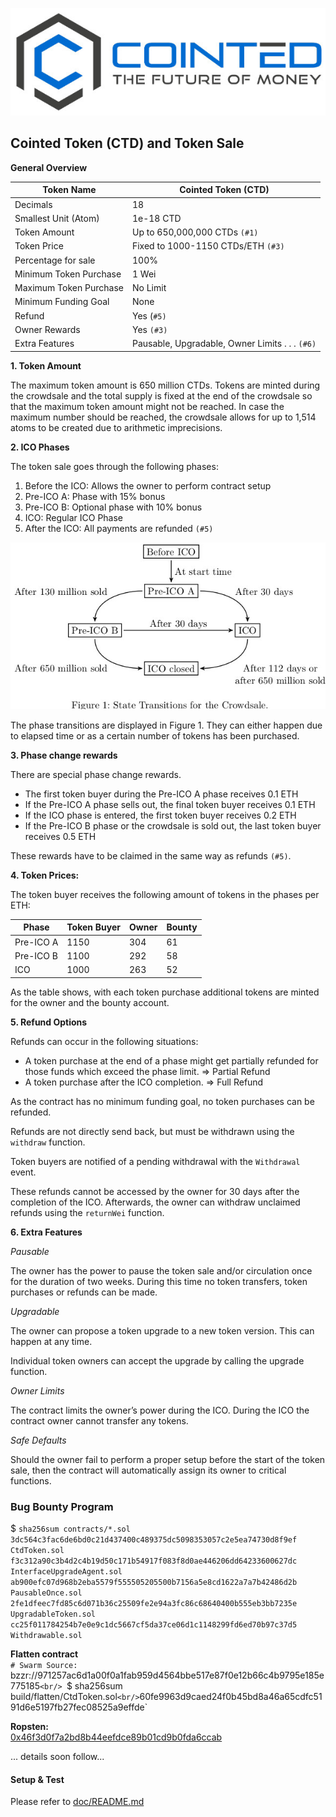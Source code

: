 ![Cointed](doc/cointed.jpg)

## Cointed Token (CTD) and Token Sale

**General Overview**

Token Name|Cointed Token (CTD)
---|---
Decimals|18
Smallest Unit (Atom)|1e-18 CTD
Token Amount|Up to 650,000,000 CTDs `(#1)`
Token Price|Fixed to 1000-1150 CTDs/ETH `(#3)`
Percentage for sale|100%
Minimum Token Purchase|1 Wei
Maximum Token Purchase|No Limit
Minimum Funding Goal|None
Refund|Yes (`#5)`
Owner Rewards|Yes `(#3)`
Extra Features|Pausable, Upgradable, Owner Limits . . . `(#6)`

**1. Token Amount**

The maximum token amount is 650 million CTDs.
Tokens are minted during the crowdsale and the total supply is fixed at the end of the crowdsale so that the maximum token amount might not be reached.
In case the maximum number should be reached, the crowdsale allows for up to 1,514 atoms to be created due to arithmetic imprecisions.

**2. ICO Phases**

The token sale goes through the following phases:

1. Before the ICO: Allows the owner to perform contract setup
2. Pre-ICO A: Phase with 15% bonus
3. Pre-ICO B: Optional phase with 10% bonus
4. ICO: Regular ICO Phase
5. After the ICO: All payments are refunded `(#5)`

![Figure 1](doc/stateTransition.jpg)


The phase transitions are displayed in Figure 1.
They can either happen due to elapsed time or as a certain number of tokens has been purchased.

**3. Phase change rewards**

There are special phase change rewards.

- The first token buyer during the Pre-ICO A phase receives 0.1 ETH
- If the Pre-ICO A phase sells out, the final token buyer receives 0.1 ETH
- If the ICO phase is entered, the first token buyer receives 0.2 ETH
- If the Pre-ICO B phase or the crowdsale is sold out, the last token buyer receives 0.5 ETH

These rewards have to be claimed in the same way as refunds `(#5)`.


**4. Token Prices:**

The token buyer receives the following amount of tokens in the phases per ETH:

Phase|Token Buyer|Owner|Bounty
---|---|---|---
Pre-ICO A|1150|304|61
Pre-ICO B|1100|292|58
ICO|1000|263|52

As the table shows, with each token purchase additional tokens are minted for the owner and the bounty account.


**5. Refund Options**

Refunds can occur in the following situations:
- A token purchase at the end of a phase might get partially refunded for those funds
which exceed the phase limit. ⇒ Partial Refund
- A token purchase after the ICO completion. ⇒ Full Refund

As the contract has no minimum funding goal, no token purchases can be refunded.

Refunds are not directly send back, but must be withdrawn using the `withdraw` function.

Token buyers are notified of a pending withdrawal with the `Withdrawal` event.

These refunds cannot be accessed by the owner for 30 days after the completion of the ICO.
Afterwards, the owner can withdraw unclaimed refunds using the `returnWei` function.

**6. Extra Features**

_Pausable_

The owner has the power to pause the token sale and/or circulation once for the duration of two weeks.
During this time no token transfers, token purchases or refunds can be made.

_Upgradable_

The owner can propose a token upgrade to a new token version. This can happen at any time.

Individual token owners can accept the upgrade by calling the upgrade function.

_Owner Limits_

The contract limits the owner’s power during the ICO.
During the ICO the contract owner cannot transfer any tokens.

_Safe Defaults_

Should the owner fail to perform a proper setup before the start of the token sale, then the contract will automatically assign its owner to critical functions.


### Bug Bounty Program

$ `sha256sum contracts/*.sol`<br />
`3dc564c3fac6de6bd0c21d437400c489375dc5098353057c2e5ea74730d8f9ef  CtdToken.sol`<br />
`f3c312a90c3b4d2c4b19d50c171b54917f083f8d0ae446206dd64233600627dc  InterfaceUpgradeAgent.sol`<br />
`ab900efc07d968b2eba5579f555505205500b7156a5e8cd1622a7a7b42486d2b  PausableOnce.sol`<br />
`2fe1dfeec7fd85c6d071b36c25509fe2e94a3fc86c68640400b555eb3bb7235e  UpgradableToken.sol`<br />
`cc25f011784254b7e0e9c1dc5667cf5da37ce06d1c1148299fd6ed70b97c37d5  Withdrawable.sol`<br />

**Flatten contract**<br>
`# Swarm Source: `bzzr://971257ac6d1a00f0a1fab959d4564bbe517e87f0e12b66c4b9795e185e775185`<br/>
`$ sha256sum build/flatten/CtdToken.sol` <br/>
`60fe9963d9caed24f0b45bd8a46a65cdfc5191d6e5197fb27fec08525a9effde`

**Ropsten:**<br/>
<a href="https://ropsten.etherscan.io/address/0x46f3d0f7a2bd8b44eefdce89b01cd9b0fda6ccab">0x46f3d0f7a2bd8b44eefdce89b01cd9b0fda6ccab</a>

... details soon follow...


#### Setup & Test 
Please refer to <a href="../doc/README.md">doc/README.md</a>

